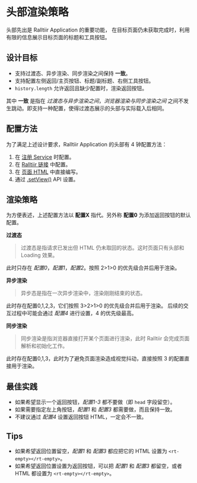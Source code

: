 # 头部渲染策略

头部先出是 Ralltiir Application 的重要功能，
在目标页面仍未获取完成时，利用有限的信息展示目标页面的标题和工具按钮。

## 设计目标

* 支持过渡态、异步渲染、同步渲染之间保持 **一致**。
* 支持配置左侧返回/主页按钮、标题/副标题、右侧工具按钮。
* `history.length` 允许返回且缺少配置时，渲染返回按钮。

其中 **一致** 是指在 *过渡态与异步渲染之间*，*浏览器渲染与同步渲染之间*
之间不发生跳动。即支持一种配置，使得过渡态展示的头部与实际载入后相同。

## 配置方法

为了满足上述设计要求，Ralltiir Application 的头部有 4 钟配置方法：

1. 在 [注册 Service](/get-started/router.md) 时配置。
2. 在 [Ralltiir 链接](/get-started/rt-link.md) 中配置。
3. 在 [页面 HTML](/get-started/html-structure.md) 中直接编写。
4. 通过 [.setView()](/get-started/set-view.md) API 设置。

## 渲染策略

为方便表述，上述配置方法以 **配置X** 指代。另外称 **配置0** 为添加返回按钮的默认配置。

**过渡态**

> 过渡态是指请求已发出但 HTML 仍未取回的状态。这时页面只有头部和 Loading 效果。

此时只存在 *配置0*，*配置1*，*配置2*。按照 2>1>0 的优先级合并后用于渲染。

**异步渲染**

> 异步态是指在一次异步渲染中，渲染刚刚结束的状态。

此时存在配置0,1,2,3，它们按照 3>2>1>0 的优先级合并后用于渲染。
后续的交互过程中可能会通过 *配置4* 进行设置，4 的优先级最高。

**同步渲染**

> 同步渲染是指浏览器直接打开某个页面进行渲染，此时 Ralltiir 会完成页面解析和初始化工作。

此时存在配置0,1,3，此时为了避免页面渲染造成视觉抖动，直接按照 3 的配置直接用于渲染。

## 最佳实践

* 如果希望显示一个返回按钮，*配置1-3* 都不要做（即 `head` 字段留空）。
* 如果需要指定左上角按钮，*配置1* 和 *配置3* 都需要做，而且保持一致。
* 不建议通过 *配置4* 设置返回按钮 HTML，一定会不一致。

## Tips

* 如果希望返回位置留空，*配置1* 和 *配置3* 都应把它的 HTML 设置为 `<rt-empty></rt-empty>`。
* 如果希望返回位置设置为返回按钮，可以把 *配置1* 和 *配置3* 都留空，或者 HTML 都设置为 `<rt-empty></rt-empty>`。
